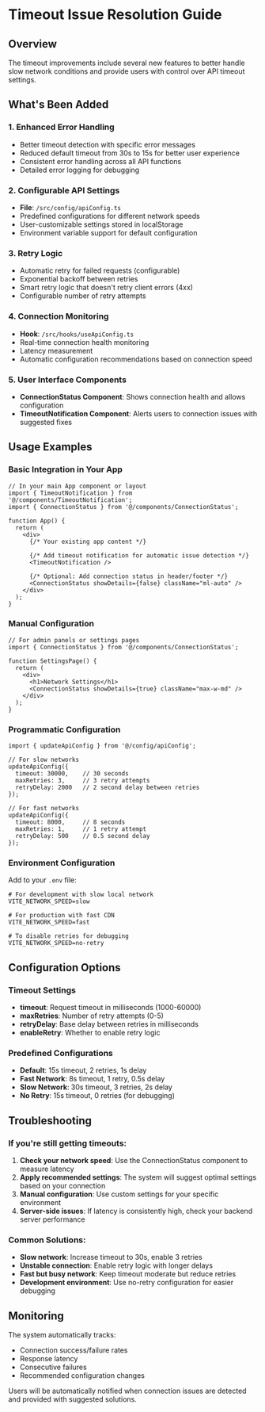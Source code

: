 # Timeout Issue Resolution Guide

## Overview
The timeout improvements include several new features to better handle slow network conditions and provide users with control over API timeout settings.

## What's Been Added

### 1. Enhanced Error Handling
- Better timeout detection with specific error messages
- Reduced default timeout from 30s to 15s for better user experience
- Consistent error handling across all API functions
- Detailed error logging for debugging

### 2. Configurable API Settings
- **File**: `/src/config/apiConfig.ts`
- Predefined configurations for different network speeds
- User-customizable settings stored in localStorage
- Environment variable support for default configuration

### 3. Retry Logic
- Automatic retry for failed requests (configurable)
- Exponential backoff between retries
- Smart retry logic that doesn't retry client errors (4xx)
- Configurable number of retry attempts

### 4. Connection Monitoring
- **Hook**: `/src/hooks/useApiConfig.ts`
- Real-time connection health monitoring
- Latency measurement
- Automatic configuration recommendations based on connection speed

### 5. User Interface Components
- **ConnectionStatus Component**: Shows connection health and allows configuration
- **TimeoutNotification Component**: Alerts users to connection issues with suggested fixes

## Usage Examples

### Basic Integration in Your App

```tsx
// In your main App component or layout
import { TimeoutNotification } from '@/components/TimeoutNotification';
import { ConnectionStatus } from '@/components/ConnectionStatus';

function App() {
  return (
    <div>
      {/* Your existing app content */}
      
      {/* Add timeout notification for automatic issue detection */}
      <TimeoutNotification />
      
      {/* Optional: Add connection status in header/footer */}
      <ConnectionStatus showDetails={false} className="ml-auto" />
    </div>
  );
}
```

### Manual Configuration

```tsx
// For admin panels or settings pages
import { ConnectionStatus } from '@/components/ConnectionStatus';

function SettingsPage() {
  return (
    <div>
      <h1>Network Settings</h1>
      <ConnectionStatus showDetails={true} className="max-w-md" />
    </div>
  );
}
```

### Programmatic Configuration

```tsx
import { updateApiConfig } from '@/config/apiConfig';

// For slow networks
updateApiConfig({
  timeout: 30000,    // 30 seconds
  maxRetries: 3,     // 3 retry attempts
  retryDelay: 2000   // 2 second delay between retries
});

// For fast networks
updateApiConfig({
  timeout: 8000,     // 8 seconds
  maxRetries: 1,     // 1 retry attempt
  retryDelay: 500    // 0.5 second delay
});
```

### Environment Configuration

Add to your `.env` file:

```env
# For development with slow local network
VITE_NETWORK_SPEED=slow

# For production with fast CDN
VITE_NETWORK_SPEED=fast

# To disable retries for debugging
VITE_NETWORK_SPEED=no-retry
```

## Configuration Options

### Timeout Settings
- **timeout**: Request timeout in milliseconds (1000-60000)
- **maxRetries**: Number of retry attempts (0-5)
- **retryDelay**: Base delay between retries in milliseconds
- **enableRetry**: Whether to enable retry logic

### Predefined Configurations
- **Default**: 15s timeout, 2 retries, 1s delay
- **Fast Network**: 8s timeout, 1 retry, 0.5s delay
- **Slow Network**: 30s timeout, 3 retries, 2s delay
- **No Retry**: 15s timeout, 0 retries (for debugging)

## Troubleshooting

### If you're still getting timeouts:

1. **Check your network speed**: Use the ConnectionStatus component to measure latency
2. **Apply recommended settings**: The system will suggest optimal settings based on your connection
3. **Manual configuration**: Use custom settings for your specific environment
4. **Server-side issues**: If latency is consistently high, check your backend server performance

### Common Solutions:

- **Slow network**: Increase timeout to 30s, enable 3 retries
- **Unstable connection**: Enable retry logic with longer delays
- **Fast but busy network**: Keep timeout moderate but reduce retries
- **Development environment**: Use no-retry configuration for easier debugging

## Monitoring

The system automatically tracks:
- Connection success/failure rates
- Response latency
- Consecutive failures
- Recommended configuration changes

Users will be automatically notified when connection issues are detected and provided with suggested solutions.
